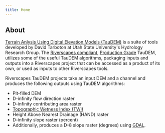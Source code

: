 ```yaml
---
title: Home
---
```


## About
[Terrain Anlysis Using Digital Elevation Models (TauDEM)](https://hydrology.usu.edu/taudem/taudem5/) is a suite of tools developed by David Tarboton at Utah State University's Hydrology Research Group. The [Riverscapes compliant](https://riverscapes.xyz/Tools/#riverscapes-compliant), [Production Grade](https://riverscapes.xyz/Tools/#riverscapes-compliant) TauDEM, utilizes some of the useful TauDEM algorithms, packaging inputs and outputs into a Riverscapes project that can be accessed as a product of its own, or used as inputs to other Riverscapes tools.

Riverscapes TauDEM projects take an input DEM and a channel and produces the following outputs using TauDEM algorithms:
- Pit-filled DEM
- D-infinity flow direction raster
- D-infinity contributing area raster
- [Topographic Wetness Index (TWI)](https://en.wikipedia.org/wiki/Topographic_wetness_index)
- Height Above Nearest Drainage (HAND) raster
- D-infinity slope raster (percent)
- Additionally, produces a D-8 slope raster (degrees) using [GDAL](https://gdal.org/).

 
